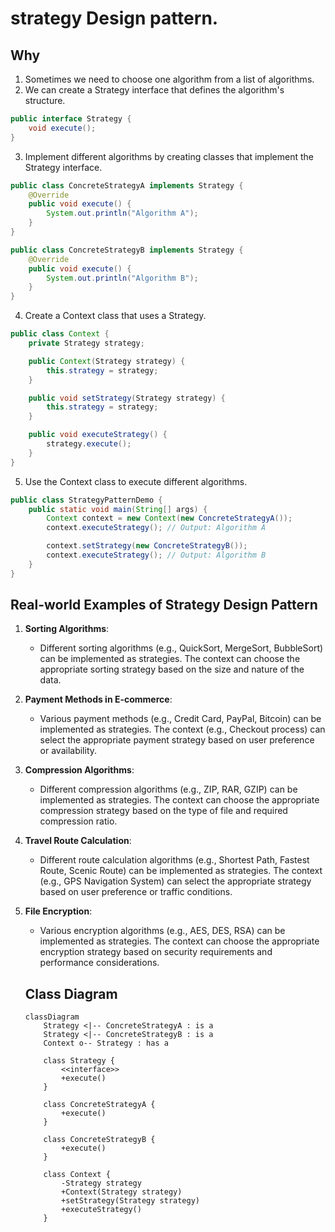 # strategy Design pattern.
## Why
1. Sometimes we need to choose one algorithm from a list of algorithms.
2. We can create a Strategy interface that defines the algorithm's structure.

```java
public interface Strategy {
    void execute();
}
```

3. Implement different algorithms by creating classes that implement the Strategy interface.

```java
public class ConcreteStrategyA implements Strategy {
    @Override
    public void execute() {
        System.out.println("Algorithm A");
    }
}

public class ConcreteStrategyB implements Strategy {
    @Override
    public void execute() {
        System.out.println("Algorithm B");
    }
}
```

4. Create a Context class that uses a Strategy.

```java
public class Context {
    private Strategy strategy;

    public Context(Strategy strategy) {
        this.strategy = strategy;
    }

    public void setStrategy(Strategy strategy) {
        this.strategy = strategy;
    }

    public void executeStrategy() {
        strategy.execute();
    }
}
```

5. Use the Context class to execute different algorithms.

```java
public class StrategyPatternDemo {
    public static void main(String[] args) {
        Context context = new Context(new ConcreteStrategyA());
        context.executeStrategy(); // Output: Algorithm A

        context.setStrategy(new ConcreteStrategyB());
        context.executeStrategy(); // Output: Algorithm B
    }
}
```

## Real-world Examples of Strategy Design Pattern

1. **Sorting Algorithms**:
    - Different sorting algorithms (e.g., QuickSort, MergeSort, BubbleSort) can be implemented as strategies. The context can choose the appropriate sorting strategy based on the size and nature of the data.

2. **Payment Methods in E-commerce**:
    - Various payment methods (e.g., Credit Card, PayPal, Bitcoin) can be implemented as strategies. The context (e.g., Checkout process) can select the appropriate payment strategy based on user preference or availability.

3. **Compression Algorithms**:
    - Different compression algorithms (e.g., ZIP, RAR, GZIP) can be implemented as strategies. The context can choose the appropriate compression strategy based on the type of file and required compression ratio.

4. **Travel Route Calculation**:
    - Different route calculation algorithms (e.g., Shortest Path, Fastest Route, Scenic Route) can be implemented as strategies. The context (e.g., GPS Navigation System) can select the appropriate strategy based on user preference or traffic conditions.

5. **File Encryption**:
    - Various encryption algorithms (e.g., AES, DES, RSA) can be implemented as strategies. The context can choose the appropriate encryption strategy based on security requirements and performance considerations.


    ## Class Diagram

    ```mermaid
    classDiagram
        Strategy <|-- ConcreteStrategyA : is a
        Strategy <|-- ConcreteStrategyB : is a
        Context o-- Strategy : has a

        class Strategy {
            <<interface>>
            +execute()
        }

        class ConcreteStrategyA {
            +execute()
        }

        class ConcreteStrategyB {
            +execute()
        }

        class Context {
            -Strategy strategy
            +Context(Strategy strategy)
            +setStrategy(Strategy strategy)
            +executeStrategy()
        }
    ```